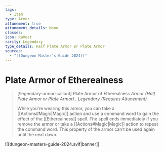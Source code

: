 ```yaml
---
tags:
  - Item
type: Armor
attunement: true
attunement_details: None
classes: 
icon: RaVest
rarity: Legendary
type_details: Half Plate Armor or Plate Armor
sources:
  - "[[Dungeon Master's Guide 2024]]"
---
```

# Plate Armor of Etherealness
>[!legendary-armor-callout] Plate Armor of Etherealness
>_Armor (Half Plate Armor or Plate Armor) , Legendary (Requires Attunement)_
>
>While you're wearing this armor, you can take a [[Actions#Magic\|Magic]] action and use a command word to gain the effect of the [[Etherealness]] spell. The spell ends immediately if you remove the armor or take a [[Actions#Magic\|Magic]] action to repeat the command word. This property of the armor can't be used again until the next dawn.
>


![[dungeon-masters-guide-2024.avif|banner]]
